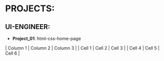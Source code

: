 # PROJECTS:

## UI-ENGINEER:
   - **Project_01**: html-css-home-page

| Column 1 | Column 2 | Column 3 |
| Cell 1   | Cell 2   | Cell 3   |
| Cell 4   | Cell 5   | Cell 6   |   